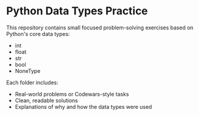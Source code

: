 # Python Data Types Practice

This repository contains small focused problem-solving exercises based on Python's core data types:
- int
- float
- str
- bool
- NoneType

Each folder includes:
- Real-world problems or Codewars-style tasks
- Clean, readable solutions
- Explanations of why and how the data types were used
